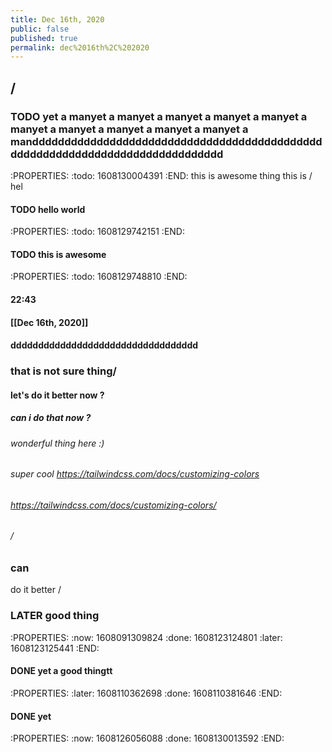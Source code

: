 ```yaml
---
title: Dec 16th, 2020
public: false
published: true
permalink: dec%2016th%2C%202020
---
```


## /
### TODO yet a manyet a manyet a manyet a manyet a manyet a manyet a manyet a manyet a manyet a manyet a mandddddddddddddddddddddddddddddddddddddddddddddddddddddddddddddddddddddddddddddd
:PROPERTIES:
:todo: 1608130004391
:END:
this is awesome thing  this is /
hel
#### TODO hello world
:PROPERTIES:
:todo: 1608129742151
:END:
#### TODO this is awesome
:PROPERTIES:
:todo: 1608129748810
:END:
#### 22:43
#### [[Dec 16th, 2020]]
#### dddddddddddddddddddddddddddddddddd
####
### that is not sure thing/
#### let's do it better now ?
##### can i do that now ?
###### wonderful thing here :)
###### super cool https://tailwindcss.com/docs/customizing-colors
###### https://tailwindcss.com/docs/customizing-colors/
###### /
### can
do 
it 
better /
### LATER good thing
:PROPERTIES:
:now: 1608091309824
:done: 1608123124801
:later: 1608123125441
:END:
#### DONE yet a good thingtt
:PROPERTIES:
:later: 1608110362698
:done: 1608110381646
:END:
#### DONE yet 
:PROPERTIES:
:now: 1608126056088
:done: 1608130013592
:END:
